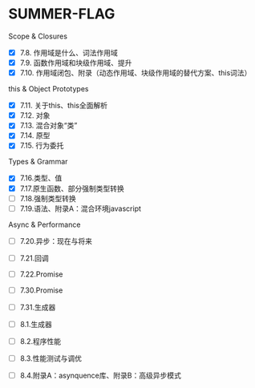 # SUMMER-FLAG

Scope & Closures
- [x] 7.8. 作用域是什么、词法作用域 
- [x] 7.9. 函数作用域和块级作用域、提升
- [x] 7.10. 作用域闭包、附录（动态作用域、块级作用域的替代方案、this词法）

this & Object Prototypes
- [x] 7.11. 关于this、this全面解析
- [x] 7.12. 对象 
- [x] 7.13. 混合对象“类” 
- [x] 7.14. 原型
- [x] 7.15. 行为委托

Types & Grammar
- [x] 7.16.类型、值
- [x] 7.17.原生函数、部分强制类型转换
- [ ] 7.18.强制类型转换
- [ ] 7.19.语法、附录A：混合环境javascript

Async & Performance
- [ ] 7.20.异步：现在与将来
- [ ] 7.21.回调
- [ ] 7.22.Promise
- [ ] 7.30.Promise
- [ ] 7.31.生成器
- [ ] 8.1.生成器
- [ ] 8.2.程序性能
- [ ] 8.3.性能测试与调优
- [ ] 8.4.附录A：asynquence库、附录B：高级异步模式

